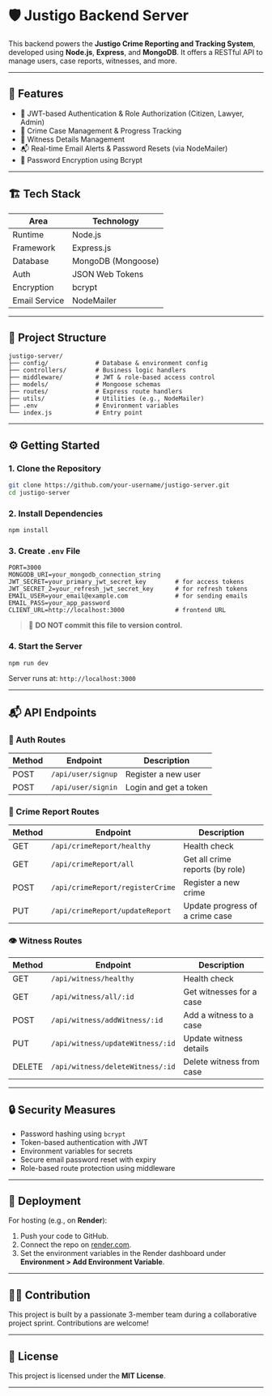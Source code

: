# 🛡️ Justigo Backend Server

This backend powers the **Justigo Crime Reporting and Tracking System**, developed using **Node.js**, **Express**, and **MongoDB**. It offers a RESTful API to manage users, case reports, witnesses, and more.

---

## 🚀 Features

- 🔐 JWT-based Authentication & Role Authorization (Citizen, Lawyer, Admin)
- 📁 Crime Case Management & Progress Tracking
- 🧾 Witness Details Management
- 📬 Real-time Email Alerts & Password Resets (via NodeMailer)
- 🧊 Password Encryption using Bcrypt

---

## 🏗️ Tech Stack

| Area          | Technology         |
| ------------- | ------------------ |
| Runtime       | Node.js            |
| Framework     | Express.js         |
| Database      | MongoDB (Mongoose) |
| Auth          | JSON Web Tokens    |
| Encryption    | bcrypt             |
| Email Service | NodeMailer         |

---

## 📁 Project Structure

```
justigo-server/
├── config/             # Database & environment config
├── controllers/        # Business logic handlers
├── middleware/         # JWT & role-based access control
├── models/             # Mongoose schemas
├── routes/             # Express route handlers
├── utils/              # Utilities (e.g., NodeMailer)
├── .env                # Environment variables
└── index.js            # Entry point
```

---

## ⚙️ Getting Started

### 1. Clone the Repository

```bash
git clone https://github.com/your-username/justigo-server.git
cd justigo-server
```

### 2. Install Dependencies

```bash
npm install
```

### 3. Create `.env` File

```env
PORT=3000
MONGODB_URI=your_mongodb_connection_string
JWT_SECRET=your_primary_jwt_secret_key        # for access tokens
JWT_SECRET_2=your_refresh_jwt_secret_key      # for refresh tokens
EMAIL_USER=your_email@example.com             # for sending emails
EMAIL_PASS=your_app_password
CLIENT_URL=http://localhost:3000              # frontend URL
```

> 🛑 **DO NOT commit this file to version control.**

### 4. Start the Server

```bash
npm run dev
```

Server runs at: `http://localhost:3000`

---

## 📬 API Endpoints

### 🔐 Auth Routes

| Method | Endpoint           | Description           |
| ------ | ------------------ | --------------------- |
| POST   | `/api/user/signup` | Register a new user   |
| POST   | `/api/user/signin` | Login and get a token |

### 🚨 Crime Report Routes

| Method | Endpoint                         | Description                     |
| ------ | -------------------------------- | ------------------------------- |
| GET    | `/api/crimeReport/healthy`       | Health check                    |
| GET    | `/api/crimeReport/all`           | Get all crime reports (by role) |
| POST   | `/api/crimeReport/registerCrime` | Register a new crime            |
| PUT    | `/api/crimeReport/updateReport`  | Update progress of a crime case |

### 👁️ Witness Routes

| Method | Endpoint                         | Description              |
| ------ | -------------------------------- | ------------------------ |
| GET    | `/api/witness/healthy`           | Health check             |
| GET    | `/api/witness/all/:id`           | Get witnesses for a case |
| POST   | `/api/witness/addWitness/:id`    | Add a witness to a case  |
| PUT    | `/api/witness/updateWitness/:id` | Update witness details   |
| DELETE | `/api/witness/deleteWitness/:id` | Delete witness from case |

---

## 🔒 Security Measures

- Password hashing using `bcrypt`
- Token-based authentication with JWT
- Environment variables for secrets
- Secure email password reset with expiry
- Role-based route protection using middleware

---

## 📡 Deployment

For hosting (e.g., on **Render**):

1. Push your code to GitHub.
2. Connect the repo on [render.com](https://render.com).
3. Set the environment variables in the Render dashboard under **Environment > Add Environment Variable**.

---

## 👨‍💻 Contribution

This project is built by a passionate 3-member team during a collaborative project sprint. Contributions are welcome!

---

## 📄 License

This project is licensed under the **MIT License**.

---
